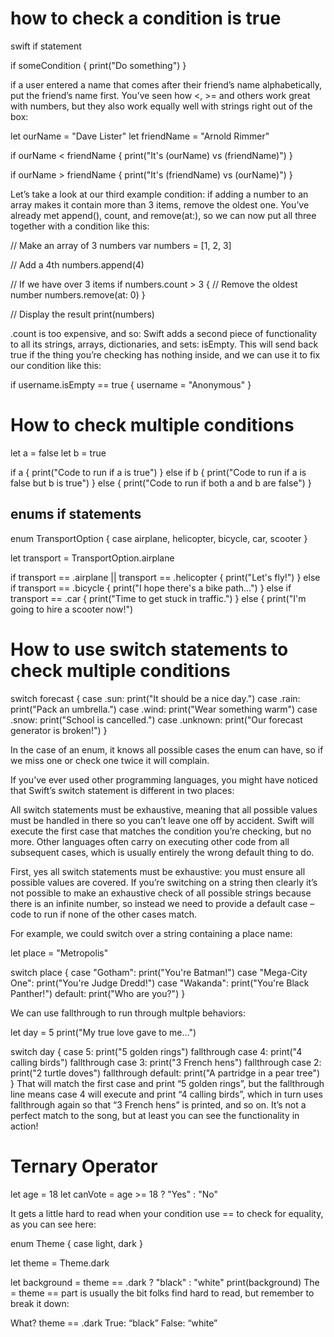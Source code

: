 # how to check a condition is true
swift if statement

if someCondition {
    print("Do something")
}

if a user entered a name that comes after their friend’s name alphabetically, put the friend’s name first. You’ve seen how <, >= and others work great with numbers, but they also work equally well with strings right out of the box:

let ourName = "Dave Lister"
let friendName = "Arnold Rimmer"

if ourName < friendName {
    print("It's \(ourName) vs \(friendName)")
}

if ourName > friendName {
    print("It's \(friendName) vs \(ourName)")
}

Let’s take a look at our third example condition: if adding a number to an array makes it contain more than 3 items, remove the oldest one. You’ve already met append(), count, and remove(at:), so we can now put all three together with a condition like this:

// Make an array of 3 numbers
var numbers = [1, 2, 3]

// Add a 4th
numbers.append(4)

// If we have over 3 items
if numbers.count > 3 {
    // Remove the oldest number
    numbers.remove(at: 0)
}

// Display the result
print(numbers)

.count is too expensive, and so: 
Swift adds a second piece of functionality to all its strings, arrays, dictionaries, and sets: isEmpty. This will send back true if the thing you’re checking has nothing inside, and we can use it to fix our condition like this:

if username.isEmpty == true {
    username = "Anonymous"
}

# How to check multiple conditions

let a = false
let b = true

if a {
    print("Code to run if a is true")
} else if b {
    print("Code to run if a is false but b is true")
} else {
    print("Code to run if both a and b are false")
}

## enums if statements 
enum TransportOption {
    case airplane, helicopter, bicycle, car, scooter
}

let transport = TransportOption.airplane

if transport == .airplane || transport == .helicopter {
    print("Let's fly!")
} else if transport == .bicycle {
    print("I hope there's a bike path…")
} else if transport == .car {
    print("Time to get stuck in traffic.")
} else {
    print("I'm going to hire a scooter now!")

# How to use switch statements to check multiple conditions
switch forecast {
case .sun:
    print("It should be a nice day.")
case .rain:
    print("Pack an umbrella.")
case .wind:
    print("Wear something warm")
case .snow:
    print("School is cancelled.")
case .unknown:
    print("Our forecast generator is broken!")
}

 In the case of an enum, it knows all possible cases the enum can have, so if we miss one or check one twice it will complain.

 If you’ve ever used other programming languages, you might have noticed that Swift’s switch statement is different in two places:

All switch statements must be exhaustive, meaning that all possible values must be handled in there so you can’t leave one off by accident.
Swift will execute the first case that matches the condition you’re checking, but no more. Other languages often carry on executing other code from all subsequent cases, which is usually entirely the wrong default thing to do.

First, yes all switch statements must be exhaustive: you must ensure all possible values are covered. If you’re switching on a string then clearly it’s not possible to make an exhaustive check of all possible strings because there is an infinite number, so instead we need to provide a default case – code to run if none of the other cases match.

For example, we could switch over a string containing a place name:

let place = "Metropolis"

switch place {
case "Gotham":
    print("You're Batman!")
case "Mega-City One":
    print("You're Judge Dredd!")
case "Wakanda":
    print("You're Black Panther!")
default:
    print("Who are you?")
}

We can use fallthrough to run through multple behaviors:

let day = 5
print("My true love gave to me…")

switch day {
case 5:
    print("5 golden rings")
    fallthrough
case 4:
    print("4 calling birds")
    fallthrough
case 3:
    print("3 French hens")
    fallthrough
case 2:
    print("2 turtle doves")
    fallthrough
default:
    print("A partridge in a pear tree")
}
That will match the first case and print “5 golden rings”, but the fallthrough line means case 4 will execute and print “4 calling birds”, which in turn uses fallthrough again so that “3 French hens” is printed, and so on. It’s not a perfect match to the song, but at least you can see the functionality in action!

# Ternary Operator

let age = 18
let canVote = age >= 18 ? "Yes" : "No"

It gets a little hard to read when your condition use == to check for equality, as you can see here:

enum Theme {
    case light, dark
}

let theme = Theme.dark

let background = theme == .dark ? "black" : "white"
print(background)
The = theme == part is usually the bit folks find hard to read, but remember to break it down:

What? theme == .dark
True: “black”
False: “white”